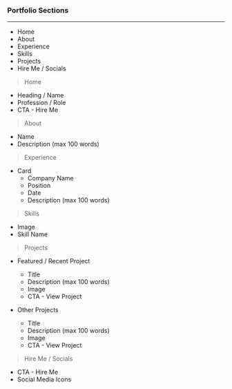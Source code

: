 ### Portfolio Sections
---

- Home
- About
- Experience
- Skills
- Projects
- Hire Me / Socials

<blockquote>Home</blockquote>

- Heading / Name
- Profession / Role
- CTA - Hire Me

<blockquote>About</blockquote>

- Name
- Description (max 100 words)

<blockquote>Experience</blockquote>

- Card
  - Company Name
  - Position
  - Date
  - Description (max 100 words)

<blockquote>Skills</blockquote>

- Image
- Skill Name

<blockquote>Projects</blockquote>

- Featured / Recent Project
  - Title
  - Description (max 100 words)
  - Image
  - CTA - View Project

- Other Projects
  - Title
  - Description (max 100 words)
  - Image
  - CTA - View Project

<blockquote>Hire Me / Socials</blockquote>

- CTA - Hire Me
- Social Media Icons

